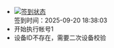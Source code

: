 - [![签到状态](https://github.com/p7wm/Cloud189-Actions/actions/workflows/main.yml/badge.svg?branch=main)](https://github.com/p7wm/Cloud189-Actions/actions/workflows/main.yml) <br> 签到时间：2025-09-20 18:38:03
- 开始执行帐号1
- 设备ID不存在，需要二次设备校验
